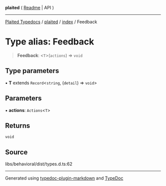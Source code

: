 **plaited** ( [Readme](../../README.md) \| API )

***

[Plaited Typedocs](../../../modules.md) / [plaited](../../modules.md) / [index](../README.md) / Feedback

# Type alias: Feedback

> **Feedback**: \<`T`\>(`actions`) => `void`

## Type parameters

▪ **T** extends `Record`\<`string`, (`detail`) => `void`\>

## Parameters

▪ **actions**: `Actions`\<`T`\>

## Returns

`void`

## Source

libs/behavioral/dist/types.d.ts:62

***

Generated using [typedoc-plugin-markdown](https://www.npmjs.com/package/typedoc-plugin-markdown) and [TypeDoc](https://typedoc.org/)
